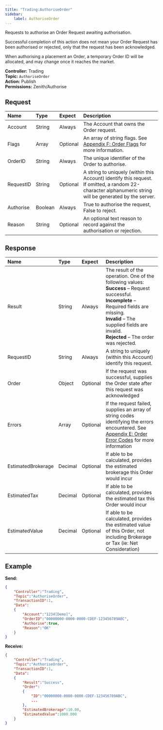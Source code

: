 ```yaml
---
title: "Trading:AuthoriseOrder"
sidebar:
    label: AuthoriseOrder
---
```


Requests to authorise an Order Request awaiting authorisation.

Successful completion of this action does not mean your Order Request has been authorised or rejected, only that the request has been acknowledged.

When authorising a placement an Order, a temporary Order ID will be allocated, and may change once it reaches the market.

**Controller:** Trading\
**Topic:** `AuthoriseOrder`\
**Action:** Publish\
**Permissions:** Zenith/Authorise

## Request

| Name      | Type    | Expect   | Description |
| :-------- | :------ | :------- | :--- |
| Account   | String  | Always   | The Account that owns the Order request. |
| Flags     | Array   | Optional | An array of string flags. See [Appendix F: Order Flags](../../../appendices/f-order-flags/) for more information. |
| OrderID   | String  | Always   | The unique identifier of the Order to authorise. |
| RequestID | String  | Optional | A string to uniquely (within this Account) identify this request. If omitted, a random 22-character alphanumeric string will be generated by the server. |
| Authorise | Boolean | Always   | True to authorise the request, False to reject. |
| Reason    | String  | Optional | An optional text reason to record against the authorisation or rejection. |

## Response

| Name      | Type    | Expect   | Description |
| :-------- | :------ | :------- | :--- |
| Result    | String  | Always   | The result of the operation. One of the following values:<br>**Success** – Request successful.<br>**Incomplete** – Required fields are missing.<br>**Invalid** – The supplied fields are invalid.<br>**Rejected** – The order was rejected. |
| RequestID | String  | Always   | A string to uniquely (within this Account) identify this request. |
| Order     | Object  | Optional | If the request was successful, supplies the Order state after this request was acknowledged |
| Errors    | Array   | Optional | If the request failed, supplies an array of string codes identifying the errors encountered. See [Appendix E: Order Error Codes](../../../appendices/e-order-error-codes/) for more information |
| EstimatedBrokerage | Decimal | Optional | If able to be calculated, provides the estimated brokerage this Order would incur |
| EstimatedTax       | Decimal | Optional | If able to be calculated, provides the estimated tax this Order would incur |
| EstimatedValue     | Decimal | Optional | If able to be calculated, provides the estimated value of this Order, not including Brokerage or Tax \(ie: Net Consideration\) |

## Example

**Send:**
```json
{
	"Controller":"Trading",
	"Topic":"AuthoriseOrder",
	"TransactionID":1,
	"Data":
	{
		"Account":"1234[Demo]",
		"OrderID":"00000000-0000-0000-CDEF-123456789ABC",
		"Authorise":true,
		"Reason":"OK"
	}
}
```

**Receive:**
```json
{
	"Controller":"Trading",
	"Topic":"AuthoriseOrder",
	"TransactionID":1,
	"Data":
	{
		"Result":"Success",
		"Order":
		{
			"ID":"00000000-0000-0000-CDEF-123456789ABC",
			...
		},
		"EstimatedBrokerage":10.00,
		"EstimatedValue":1000.000
	}
}
```

